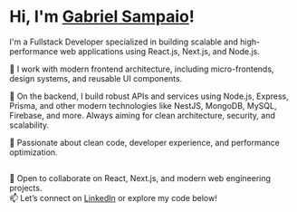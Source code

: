 # Hi, I'm <a href="https://www.linkedin.com/in/gabrielsampaiolimadearaujo/">Gabriel Sampaio</a>!

<p align="left"> 
I'm a Fullstack Developer specialized in building scalable and high-performance web applications using React.js, Next.js, and Node.js.

🔧 I work with modern frontend architecture, including micro-frontends, design systems, and reusable UI components.  

🧠 On the backend, I build robust APIs and services using Node.js, Express, Prisma, and other modern technologies like NestJS, MongoDB, MySQL, Firebase, and more. Always aiming for clean architecture, security, and scalability.

🚀 Passionate about clean code, developer experience, and performance optimization.

</p>

##

💬 Open to collaborate on React, Next.js, and modern web engineering projects.  
📫 Let’s connect on [LinkedIn](https://linkedin.com/in/gabrielsampaiolima) or explore my code below!
